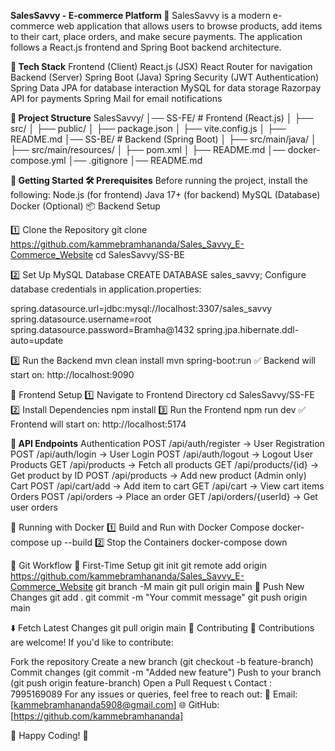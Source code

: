 **SalesSavvy - E-commerce Platform 🛒**
SalesSavvy is a modern e-commerce web application that allows users to browse products, add items to their cart, place orders, and make secure payments. The application follows a React.js frontend and Spring Boot backend architecture.

**📌 Tech Stack**
Frontend (Client)
React.js (JSX)
React Router for navigation
Backend (Server)
Spring Boot (Java)
Spring Security (JWT Authentication)
Spring Data JPA for database interaction
MySQL for data storage
Razorpay API for payments
Spring Mail for email notifications

**📂 Project Structure**
SalesSavvy/
│── SS-FE/                   # Frontend (React.js)
│   ├── src/
│   ├── public/
│   ├── package.json
│   ├── vite.config.js
│   ├── README.md
│── SS-BE/                   # Backend (Spring Boot)
│   ├── src/main/java/
│   ├── src/main/resources/
│   ├── pom.xml
│   ├── README.md
│── docker-compose.yml
│── .gitignore
│── README.md

**🚀 Getting Started
🛠 Prerequisites**
Before running the project, install the following:
Node.js (for frontend)
Java 17+ (for backend)
MySQL (Database)
Docker (Optional)
📦 Backend Setup

1️⃣ Clone the Repository
git clone https://github.com/kammebramhananda/Sales_Savvy_E-Commerce_Website
cd SalesSavvy/SS-BE

2️⃣ Set Up MySQL Database
CREATE DATABASE sales_savvy;
Configure database credentials in application.properties:

spring.datasource.url=jdbc:mysql://localhost:3307/sales_savvy
spring.datasource.username=root
spring.datasource.password=Bramha@1432
spring.jpa.hibernate.ddl-auto=update

3️⃣ Run the Backend
mvn clean install
mvn spring-boot:run
✅ Backend will start on: http://localhost:9090

🎨 Frontend Setup
1️⃣ Navigate to Frontend Directory
cd SalesSavvy/SS-FE
2️⃣ Install Dependencies
npm install
3️⃣ Run the Frontend
npm run dev
✅ Frontend will start on: http://localhost:5174

**🔗 API Endpoints**
Authentication
POST /api/auth/register → User Registration
POST /api/auth/login → User Login
POST /api/auth/logout → Logout User
Products
GET /api/products → Fetch all products
GET /api/products/{id} → Get product by ID
POST /api/products → Add new product (Admin only)
Cart
POST /api/cart/add → Add item to cart
GET /api/cart → View cart items
Orders
POST /api/orders → Place an order
GET /api/orders/{userId} → Get user orders

🐳 Running with Docker
1️⃣ Build and Run with Docker Compose
docker-compose up --build
2️⃣ Stop the Containers
docker-compose down

📜 Git Workflow
🚀 First-Time Setup
git init
git remote add origin https://github.com/kammebramhananda/Sales_Savvy_E-Commerce_Website
git branch -M main
git pull origin main
🌟 Push New Changes
git add .
git commit -m "Your commit message"
git push origin main

⬇️ Fetch Latest Changes
git pull origin main
📢 Contributing
🚀 Contributions are welcome! If you'd like to contribute:

Fork the repository
Create a new branch (git checkout -b feature-branch)
Commit changes (git commit -m "Added new feature")
Push to your branch (git push origin feature-branch)
Open a Pull Request
📞 Contact : 7995169089
For any issues or queries, feel free to reach out: 📧 Email: [kammebramhananda5908@gmail.com]
🌐 GitHub: [https://github.com/kammebramhananda]

🎉 Happy Coding! 🚀


